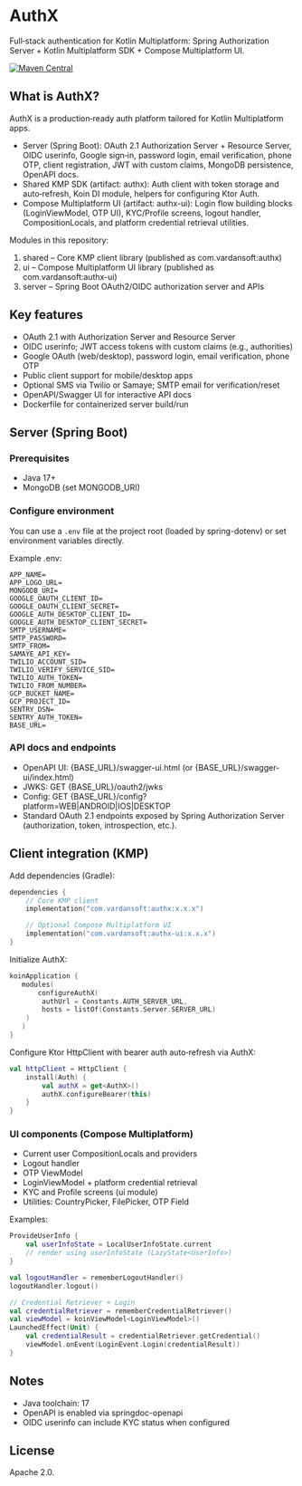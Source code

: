 # AuthX

Full‑stack authentication for Kotlin Multiplatform: Spring Authorization Server + Kotlin Multiplatform SDK + Compose Multiplatform UI.


[![Maven Central](https://maven-badges.herokuapp.com/maven-central/com.vardansoft/authx/badge.svg)](https://maven-badges.herokuapp.com/maven-central/com.vardansoft/authx)

## What is AuthX?
AuthX is a production‑ready auth platform tailored for Kotlin Multiplatform apps.
- Server (Spring Boot): OAuth 2.1 Authorization Server + Resource Server, OIDC userinfo, Google sign‑in, password login, email verification, phone OTP, client registration, JWT with custom claims, MongoDB persistence, OpenAPI docs.
- Shared KMP SDK (artifact: authx): Auth client with token storage and auto‑refresh, Koin DI module, helpers for configuring Ktor Auth.
- Compose Multiplatform UI (artifact: authx-ui): Login flow building blocks (LoginViewModel, OTP UI), KYC/Profile screens, logout handler, CompositionLocals, and platform credential retrieval utilities.

Modules in this repository:
1. shared – Core KMP client library (published as com.vardansoft:authx)
2. ui – Compose Multiplatform UI library (published as com.vardansoft:authx-ui)
3. server – Spring Boot OAuth2/OIDC authorization server and APIs

## Key features
- OAuth 2.1 with Authorization Server and Resource Server
- OIDC userinfo; JWT access tokens with custom claims (e.g., authorities)
- Google OAuth (web/desktop), password login, email verification, phone OTP
- Public client support for mobile/desktop apps
- Optional SMS via Twilio or Samaye; SMTP email for verification/reset
- OpenAPI/Swagger UI for interactive API docs
- Dockerfile for containerized server build/run

## Server (Spring Boot)

### Prerequisites
- Java 17+
- MongoDB (set MONGODB_URI)

### Configure environment
You can use a `.env` file at the project root (loaded by spring-dotenv) or set environment variables directly.

Example .env:
```
APP_NAME=
APP_LOGO_URL=
MONGODB_URI=
GOOGLE_OAUTH_CLIENT_ID=
GOOGLE_OAUTH_CLIENT_SECRET=
GOOGLE_AUTH_DESKTOP_CLIENT_ID=
GOOGLE_AUTH_DESKTOP_CLIENT_SECRET=
SMTP_USERNAME=
SMTP_PASSWORD=
SMTP_FROM=
SAMAYE_API_KEY=
TWILIO_ACCOUNT_SID=
TWILIO_VERIFY_SERVICE_SID=
TWILIO_AUTH_TOKEN=
TWILIO_FROM_NUMBER=
GCP_BUCKET_NAME=
GCP_PROJECT_ID=
SENTRY_DSN=
SENTRY_AUTH_TOKEN=
BASE_URL=
```

### API docs and endpoints
- OpenAPI UI: {BASE_URL}/swagger-ui.html (or {BASE_URL}/swagger-ui/index.html)
- JWKS: GET {BASE_URL}/oauth2/jwks
- Config: GET {BASE_URL}/config?platform=WEB|ANDROID|IOS|DESKTOP
- Standard OAuth 2.1 endpoints exposed by Spring Authorization Server (authorization, token, introspection, etc.).

## Client integration (KMP)
Add dependencies (Gradle):

```kotlin
dependencies {
    // Core KMP client
    implementation("com.vardansoft:authx:x.x.x")

    // Optional Compose Multiplatform UI
    implementation("com.vardansoft:authx-ui:x.x.x")
}
```

Initialize AuthX:
```kotlin
koinApplication {
   modules(
       configureAuthX(
        authUrl = Constants.AUTH_SERVER_URL,
        hosts = listOf(Constants.Server.SERVER_URL)
    )
   )
}
```

Configure Ktor HttpClient with bearer auth auto‑refresh via AuthX:
```kotlin
val httpClient = HttpClient {
    install(Auth) {
        val authX = get<AuthX>()
        authX.configureBearer(this)
    }
}
```

### UI components (Compose Multiplatform)
- Current user CompositionLocals and providers
- Logout handler
- OTP ViewModel
- LoginViewModel + platform credential retrieval
- KYC and Profile screens (ui module)
- Utilities: CountryPicker, FilePicker, OTP Field

Examples:
```kotlin
ProvideUserInfo {
    val userInfoState = LocalUserInfoState.current
    // render using userInfoState (LazyState<UserInfo>)
}
```
```kotlin
val logoutHandler = rememberLogoutHandler()
logoutHandler.logout()
```
```kotlin
// Credential Retriever + Login
val credentialRetriever = rememberCredentialRetriever()
val viewModel = koinViewModel<LoginViewModel>()
LaunchedEffect(Unit) {
    val credentialResult = credentialRetriever.getCredential()
    viewModel.onEvent(LoginEvent.Login(credentialResult))
}
```

## Notes
- Java toolchain: 17
- OpenAPI is enabled via springdoc-openapi
- OIDC userinfo can include KYC status when configured

## License
Apache 2.0.
